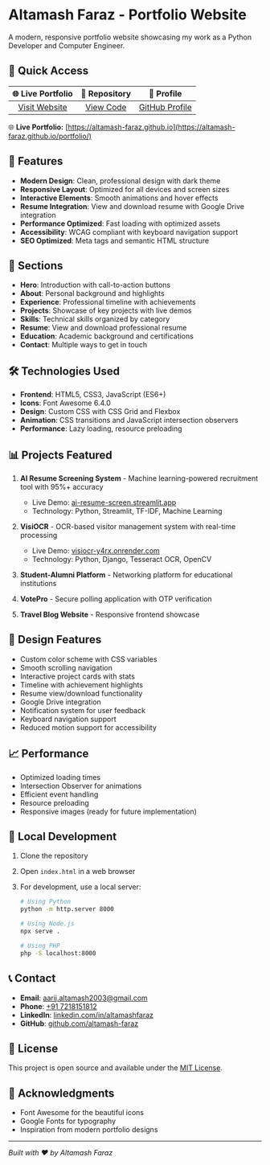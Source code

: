 # Altamash Faraz - Portfolio Website

A modern, responsive portfolio website showcasing my work as a Python Developer and Computer Engineer.

## 🔗 Quick Access

|                    🌐 **Live Portfolio**                     |                    📂 **Repository**                     |                   👤 **Profile**                    |
| :----------------------------------------------------------: | :------------------------------------------------------: | :-------------------------------------------------: |
| [Visit Website](https://altamash-faraz.github.io) | [View Code](https://github.com/altamash-faraz/portfolio) | [GitHub Profile](https://github.com/altamash-faraz) |

🌐 **Live Portfolio:** [https://altamash-faraz.github.io](https://altamash-faraz.github.io/portfolio/)

## 🚀 Features

- **Modern Design**: Clean, professional design with dark theme
- **Responsive Layout**: Optimized for all devices and screen sizes
- **Interactive Elements**: Smooth animations and hover effects
- **Resume Integration**: View and download resume with Google Drive integration
- **Performance Optimized**: Fast loading with optimized assets
- **Accessibility**: WCAG compliant with keyboard navigation support
- **SEO Optimized**: Meta tags and semantic HTML structure

## 📱 Sections

- **Hero**: Introduction with call-to-action buttons
- **About**: Personal background and highlights
- **Experience**: Professional timeline with achievements
- **Projects**: Showcase of key projects with live demos
- **Skills**: Technical skills organized by category
- **Resume**: View and download professional resume
- **Education**: Academic background and certifications
- **Contact**: Multiple ways to get in touch

## 🛠️ Technologies Used

- **Frontend**: HTML5, CSS3, JavaScript (ES6+)
- **Icons**: Font Awesome 6.4.0
- **Design**: Custom CSS with CSS Grid and Flexbox
- **Animation**: CSS transitions and JavaScript intersection observers
- **Performance**: Lazy loading, resource preloading

## 📊 Projects Featured

1. **AI Resume Screening System** - Machine learning-powered recruitment tool with 95%+ accuracy
   - Live Demo: [ai-resume-screen.streamlit.app](https://ai-resume-screen.streamlit.app)
   - Technology: Python, Streamlit, TF-IDF, Machine Learning
   
2. **VisiOCR** - OCR-based visitor management system with real-time processing
   - Live Demo: [visiocr-y4rx.onrender.com](https://visiocr-y4rx.onrender.com)
   - Technology: Python, Django, Tesseract OCR, OpenCV

3. **Student-Alumni Platform** - Networking platform for educational institutions
4. **VotePro** - Secure polling application with OTP verification
5. **Travel Blog Website** - Responsive frontend showcase

## 🎨 Design Features

- Custom color scheme with CSS variables
- Smooth scrolling navigation
- Interactive project cards with stats
- Timeline with achievement highlights
- Resume view/download functionality
- Google Drive integration
- Notification system for user feedback
- Keyboard navigation support
- Reduced motion support for accessibility

## 📈 Performance

- Optimized loading times
- Intersection Observer for animations
- Efficient event handling
- Resource preloading
- Responsive images (ready for future implementation)

## 🔧 Local Development

1. Clone the repository
2. Open `index.html` in a web browser
3. For development, use a local server:

   ```bash
   # Using Python
   python -m http.server 8000

   # Using Node.js
   npx serve .

   # Using PHP
   php -S localhost:8000
   ```

## 📞 Contact

- **Email**: [aarij.altamash2003@gmail.com](mailto:aarij.altamash2003@gmail.com)
- **Phone**: [+91 7218151812](tel:7218151812)
- **LinkedIn**: [linkedin.com/in/altamashfaraz](https://www.linkedin.com/in/altamashfaraz/)
- **GitHub**: [github.com/altamash-faraz](https://github.com/altamash-faraz)

## 📄 License

This project is open source and available under the [MIT License](LICENSE).

## 🙏 Acknowledgments

- Font Awesome for the beautiful icons
- Google Fonts for typography
- Inspiration from modern portfolio designs

---

_Built with ❤️ by Altamash Faraz_
